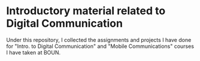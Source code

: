 # Introductory material related to Digital Communication
Under this repository, I collected the assignments and projects I have done for
"Intro. to Digital Communication" and "Mobile Communications" courses I have taken at BOUN.
